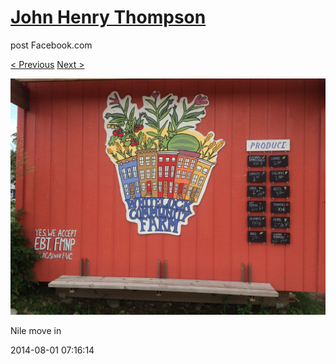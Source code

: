 # [John Henry Thompson](../README.md)
post Facebook.com

[< Previous](2014-08-01-11.md) [Next >](2014-08-01-13.md)

[![](../media/2014-08-01/Nile-move-in-11.jpg)](../README.md)

Nile move in

2014-08-01 07:16:14